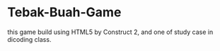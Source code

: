 # Tebak-Buah-Game
this game build using HTML5 by Construct 2, and one of study case in dicoding class.
